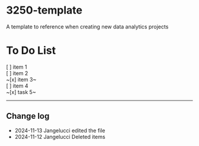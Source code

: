 # 3250-template

A template to reference when creating new data analytics projects

# To Do List

[ ] item 1  
[ ] item 2  
~[x] item 3~  
[ ] item 4  
~[x] task 5~

---

## Change log

- 2024-11-13 Jangelucci edited the file
- 2024-11-12 Jangelucci Deleted items
